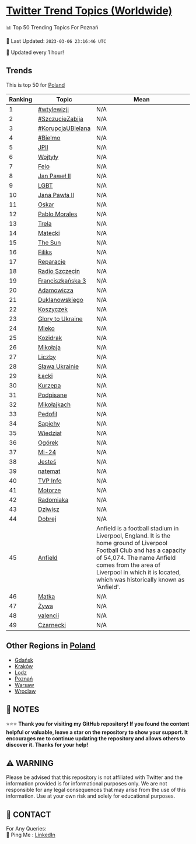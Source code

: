 [Twitter Trend Topics (Worldwide)](https://github.com/ErcinDedeoglu/Twitter-Trend-Topics)
==========


📊 Top 50 Trending Topics For Poznań

📆 Last Updated: `2023-03-06 23:16:46 UTC`

🔧 Updated every 1 hour!


## Trends

This is top 50 for [Poland](</Poland>)

| Ranking | Topic | Mean |
| ------- | ------------ | ------------ |
| 1 | [#wtylewizji](http://twitter.com/search?q=%23wtylewizji) | N/A |
| 2 | [#SzczucieZabija](http://twitter.com/search?q=%23SzczucieZabija) | N/A |
| 3 | [#KorupcjaUBielana](http://twitter.com/search?q=%23KorupcjaUBielana) | N/A |
| 4 | [#Bielmo](http://twitter.com/search?q=%23Bielmo) | N/A |
| 5 | [JPII](http://twitter.com/search?q=JPII) | N/A |
| 6 | [Wojtyły](http://twitter.com/search?q=Wojty%c5%82y) | N/A |
| 7 | [Feio](http://twitter.com/search?q=Feio) | N/A |
| 8 | [Jan Paweł II](http://twitter.com/search?q=Jan+Pawe%c5%82+II) | N/A |
| 9 | [LGBT](http://twitter.com/search?q=LGBT) | N/A |
| 10 | [Jana Pawła II](http://twitter.com/search?q=Jana+Paw%c5%82a+II) | N/A |
| 11 | [Oskar](http://twitter.com/search?q=Oskar) | N/A |
| 12 | [Pablo Morales](http://twitter.com/search?q=Pablo+Morales) | N/A |
| 13 | [Trela](http://twitter.com/search?q=Trela) | N/A |
| 14 | [Matecki](http://twitter.com/search?q=Matecki) | N/A |
| 15 | [The Sun](http://twitter.com/search?q=The+Sun) | N/A |
| 16 | [Filiks](http://twitter.com/search?q=Filiks) | N/A |
| 17 | [Reparacje](http://twitter.com/search?q=Reparacje) | N/A |
| 18 | [Radio Szczecin](http://twitter.com/search?q=Radio+Szczecin) | N/A |
| 19 | [Franciszkańska 3](http://twitter.com/search?q=Franciszka%c5%84ska+3) | N/A |
| 20 | [Adamowicza](http://twitter.com/search?q=Adamowicza) | N/A |
| 21 | [Duklanowskiego](http://twitter.com/search?q=Duklanowskiego) | N/A |
| 22 | [Koszyczek](http://twitter.com/search?q=Koszyczek) | N/A |
| 23 | [Glory to Ukraine](http://twitter.com/search?q=Glory+to+Ukraine) | N/A |
| 24 | [Mleko](http://twitter.com/search?q=Mleko) | N/A |
| 25 | [Kozidrak](http://twitter.com/search?q=Kozidrak) | N/A |
| 26 | [Mikołaja](http://twitter.com/search?q=Miko%c5%82aja) | N/A |
| 27 | [Liczby](http://twitter.com/search?q=Liczby) | N/A |
| 28 | [Sława Ukrainie](http://twitter.com/search?q=S%c5%82awa+Ukrainie) | N/A |
| 29 | [Łącki](http://twitter.com/search?q=%c5%81%c4%85cki) | N/A |
| 30 | [Kurzępa](http://twitter.com/search?q=Kurz%c4%99pa) | N/A |
| 31 | [Podpisane](http://twitter.com/search?q=Podpisane) | N/A |
| 32 | [Mikołajkach](http://twitter.com/search?q=Miko%c5%82ajkach) | N/A |
| 33 | [Pedofil](http://twitter.com/search?q=Pedofil) | N/A |
| 34 | [Sapiehy](http://twitter.com/search?q=Sapiehy) | N/A |
| 35 | [Wiedział](http://twitter.com/search?q=Wiedzia%c5%82) | N/A |
| 36 | [Ogórek](http://twitter.com/search?q=Og%c3%b3rek) | N/A |
| 37 | [Mi-24](http://twitter.com/search?q=Mi-24) | N/A |
| 38 | [Jesteś](http://twitter.com/search?q=Jeste%c5%9b) | N/A |
| 39 | [natemat](http://twitter.com/search?q=natemat) | N/A |
| 40 | [TVP Info](http://twitter.com/search?q=TVP+Info) | N/A |
| 41 | [Motorze](http://twitter.com/search?q=Motorze) | N/A |
| 42 | [Radomiaka](http://twitter.com/search?q=Radomiaka) | N/A |
| 43 | [Dziwisz](http://twitter.com/search?q=Dziwisz) | N/A |
| 44 | [Dobrej](http://twitter.com/search?q=Dobrej) | N/A |
| 45 | [Anfield](http://twitter.com/search?q=Anfield) | Anfield is a football stadium in Liverpool, England. It is the home ground of Liverpool Football Club and has a capacity of 54,074. The name Anfield comes from the area of Liverpool in which it is located, which was historically known as 'Anfield'. |
| 46 | [Matka](http://twitter.com/search?q=Matka) | N/A |
| 47 | [Żywa](http://twitter.com/search?q=%c5%bbywa) | N/A |
| 48 | [valencii](http://twitter.com/search?q=valencii) | N/A |
| 49 | [Czarnecki](http://twitter.com/search?q=Czarnecki) | N/A |



## Other Regions in [Poland](</Poland>)

* [Gdańsk](</Poland/Gdańsk.md>)
* [Kraków](</Poland/Kraków.md>)
* [Lodz](</Poland/Lodz.md>)
* [Poznań](</Poland/Poznań.md>)
* [Warsaw](</Poland/Warsaw.md>)
* [Wroclaw](</Poland/Wroclaw.md>)



## 📝 NOTES

⭐⭐⭐ **Thank you for visiting my GitHub repository! If you found the content helpful or valuable, leave a star on the repository to show your support. It encourages me to continue updating the repository and allows others to discover it. Thanks for your help!**


## ⚠️ WARNING

Please be advised that this repository is not affiliated with Twitter and the information provided is for informational purposes only. We are not responsible for any legal consequences that may arise from the use of this information. Use at your own risk and solely for educational purposes.


## 📨 CONTACT

 For Any Queries:  
            🏓 Ping Me : [LinkedIn](https://www.linkedin.com/in/ercindedeoglu/)
